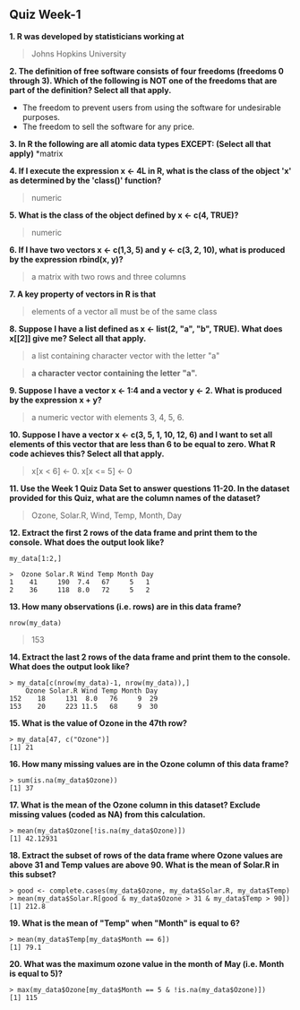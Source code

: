 ## Quiz Week-1

**1. R was developed by statisticians working at**
> Johns Hopkins University

**2. The definition of free software consists of four freedoms (freedoms 0 through 3). Which of the following is NOT one of the freedoms that are part of the definition? Select all that apply.**

* The freedom to prevent users from using the software for undesirable purposes.
* The freedom to sell the software for any price.

**3. In R the following are all atomic data types EXCEPT: (Select all that apply)**
*matrix 

**4. If I execute the expression x <- 4L in R, what is the class of the object 'x' as determined by the 'class()' function?**
>numeric

**5. What is the class of the object defined by x <- c(4, TRUE)?**
>numeric

**6. If I have two vectors x <- c(1,3, 5) and y <- c(3, 2, 10), what is produced by the expression rbind(x, y)?**
>a matrix with two rows and three columns

**7. A key property of vectors in R is that**
> elements of a vector all must be of the same class

**8. Suppose I have a list defined as x <- list(2, "a", "b", TRUE). What does x[[2]] give me? Select all that apply.**
> a list containing character vector with the letter "a"

> **a character vector containing the letter "a".**

**9. Suppose I have a vector x <- 1:4 and a vector y <- 2. What is produced by the expression x + y?**
> a numeric vector with elements 3, 4, 5, 6.

**10. Suppose I have a vector x <- c(3, 5, 1, 10, 12, 6) and I want to set all elements of this vector that are less than 6 to be equal to zero. What R code achieves this? Select all that apply.**
> x[x < 6] <- 0.
> x[x <= 5] <- 0

**11. Use the Week 1 Quiz Data Set to answer questions 11-20. In the dataset provided for this Quiz, what are the column names of the dataset?**
> Ozone, Solar.R, Wind, Temp, Month, Day

**12. Extract the first 2 rows of the data frame and print them to the console. What does the output look like?**
```
my_data[1:2,]

>  Ozone Solar.R Wind Temp Month Day
1    41     190  7.4   67     5   1
2    36     118  8.0   72     5   2
```

**13. How many observations (i.e. rows) are in this data frame?**
```
nrow(my_data)
```
> 153

**14. Extract the last 2 rows of the data frame and print them to the console. What does the output look like?**

```
> my_data[c(nrow(my_data)-1, nrow(my_data)),]
    Ozone Solar.R Wind Temp Month Day
152    18     131  8.0   76     9  29
153    20     223 11.5   68     9  30
```

**15. What is the value of Ozone in the 47th row?**
```
> my_data[47, c("Ozone")]
[1] 21
```

**16. How many missing values are in the Ozone column of this data frame?**
```
> sum(is.na(my_data$Ozone))
[1] 37
```

**17. What is the mean of the Ozone column in this dataset? Exclude missing values (coded as NA) from this calculation.**
```
> mean(my_data$Ozone[!is.na(my_data$Ozone)])
[1] 42.12931
```

**18. Extract the subset of rows of the data frame where Ozone values are above 31 and Temp values are above 90. What is the mean of Solar.R in this subset?**
```
> good <- complete.cases(my_data$Ozone, my_data$Solar.R, my_data$Temp)
> mean(my_data$Solar.R[good & my_data$Ozone > 31 & my_data$Temp > 90])
[1] 212.8
```

**19. What is the mean of "Temp" when "Month" is equal to 6?**
```
> mean(my_data$Temp[my_data$Month == 6])
[1] 79.1
```

**20. What was the maximum ozone value in the month of May (i.e. Month is equal to 5)?**
```
> max(my_data$Ozone[my_data$Month == 5 & !is.na(my_data$Ozone)])
[1] 115
```

